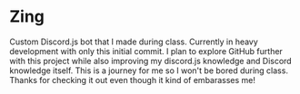 # Zing
 Custom Discord.js bot that I made during class.
Currently in heavy development with only this initial commit. I plan to explore GitHub further with this project while also improving my discord.js knowledge and Discord knowledge itself. This is a journey for me so I won't be bored during class. Thanks for checking it out even though it kind of embarasses me!